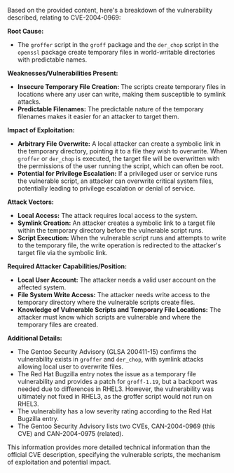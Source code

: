 Based on the provided content, here's a breakdown of the vulnerability described, relating to CVE-2004-0969:

**Root Cause:**
- The `groffer` script in the `groff` package and the `der_chop` script in the `openssl` package create temporary files in world-writable directories with predictable names.

**Weaknesses/Vulnerabilities Present:**
- **Insecure Temporary File Creation:** The scripts create temporary files in locations where any user can write, making them susceptible to symlink attacks.
- **Predictable Filenames:** The predictable nature of the temporary filenames makes it easier for an attacker to target them.

**Impact of Exploitation:**
- **Arbitrary File Overwrite:** A local attacker can create a symbolic link in the temporary directory, pointing it to a file they wish to overwrite. When `groffer` or `der_chop` is executed, the target file will be overwritten with the permissions of the user running the script, which can often be root.
- **Potential for Privilege Escalation:** If a privileged user or service runs the vulnerable script, an attacker can overwrite critical system files, potentially leading to privilege escalation or denial of service.

**Attack Vectors:**
- **Local Access:** The attack requires local access to the system.
- **Symlink Creation:** An attacker creates a symbolic link to a target file within the temporary directory before the vulnerable script runs.
- **Script Execution:** When the vulnerable script runs and attempts to write to the temporary file, the write operation is redirected to the attacker's target file via the symbolic link.

**Required Attacker Capabilities/Position:**
- **Local User Account:** The attacker needs a valid user account on the affected system.
- **File System Write Access:** The attacker needs write access to the temporary directory where the vulnerable scripts create files.
- **Knowledge of Vulnerable Scripts and Temporary File Locations:** The attacker must know which scripts are vulnerable and where the temporary files are created.

**Additional Details:**
- The Gentoo Security Advisory (GLSA 200411-15) confirms the vulnerability exists in `groffer` and `der_chop`, with symlink attacks allowing local user to overwrite files.
- The Red Hat Bugzilla entry notes the issue as a temporary file vulnerability and provides a patch for `groff-1.19`, but a backport was needed due to differences in RHEL3. However, the vulnerability was ultimately not fixed in RHEL3, as the groffer script would not run on RHEL3.
- The vulnerability has a low severity rating according to the Red Hat Bugzilla entry.
- The Gentoo Security Advisory lists two CVEs, CAN-2004-0969 (this CVE) and CAN-2004-0975 (related).

This information provides more detailed technical information than the official CVE description, specifying the vulnerable scripts, the mechanism of exploitation and potential impact.
